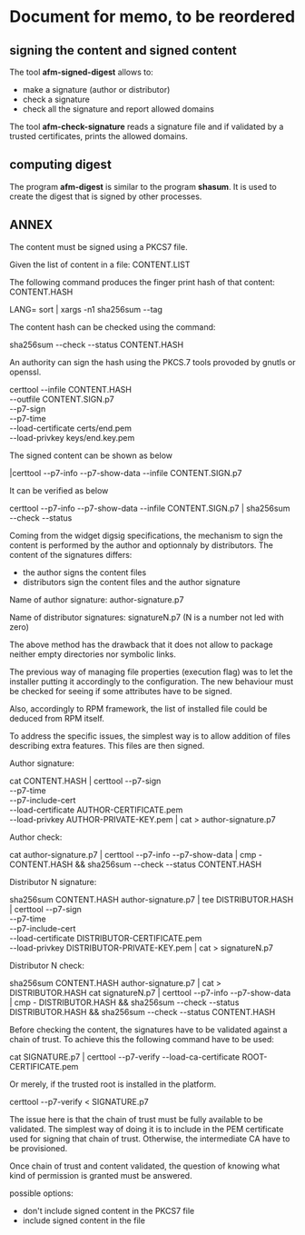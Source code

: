 # Document for memo, to be reordered

## signing the content and signed content

The tool **afm-signed-digest** allows to:

- make a signature (author or distributor)
- check a signature
- check all the signature and report allowed domains

The tool **afm-check-signature** reads a signature
file and if validated by a trusted certificates,
prints the allowed domains.

## computing digest

The program **afm-digest** is similar to the program
**shasum**. It is used to create the digest that is signed
by other processes.

## ANNEX

The content must be signed using a PKCS7 file.

Given the list of content in a file: CONTENT.LIST

The following command produces the finger print hash
of that content: CONTENT.HASH

  LANG= sort | xargs -n1 sha256sum --tag

The content hash can be checked using the command:

  sha256sum --check --status CONTENT.HASH

An authority can sign the hash using the PKCS.7
tools provoded by gnutls or openssl.

  certtool --infile CONTENT.HASH \
           --outfile CONTENT.SIGN.p7 \
           --p7-sign \
	   --p7-time \
	   --load-certificate certs/end.pem \
	   --load-privkey keys/end.key.pem

The signed content can be shown as below

 |certtool --p7-info --p7-show-data --infile CONTENT.SIGN.p7

It can be verified as below

  certtool --p7-info --p7-show-data --infile CONTENT.SIGN.p7 |
  sha256sum --check --status

Coming from the widget digsig specifications, the mechanism to sign
the content is performed by the author and optionnaly by distributors.
The content of the signatures differs:
 - the author signs the content files
 - distributors sign the content files and the author signature

Name of author signature: author-signature.p7

Name of distributor signatures: signatureN.p7 (N is a number not led with zero)

The above method has the drawback that it does not allow to package
neither empty directories nor symbolic links.

The previous way of managing file properties (execution flag) was to let
the installer putting it accordingly to the configuration.
The new behaviour must be checked for seeing if some attributes have to
be signed.

Also, accordingly to RPM framework, the list of installed file
could be deduced from RPM itself.

To address the specific issues, the simplest way is to allow addition
of files describing extra features. This files are then signed.

Author signature:

  cat CONTENT.HASH |
  certtool --p7-sign \
	   --p7-time \
	   --p7-include-cert \
	   --load-certificate AUTHOR-CERTIFICATE.pem \
	   --load-privkey AUTHOR-PRIVATE-KEY.pem |
  cat > author-signature.p7

Author check:

  cat author-signature.p7 |
  certtool --p7-info --p7-show-data |
  cmp - CONTENT.HASH &&
  sha256sum --check --status CONTENT.HASH

Distributor N signature:

  sha256sum CONTENT.HASH author-signature.p7 |
  tee DISTRIBUTOR.HASH |
  certtool --p7-sign \
	   --p7-time \
	   --p7-include-cert \
	   --load-certificate DISTRIBUTOR-CERTIFICATE.pem \
	   --load-privkey DISTRIBUTOR-PRIVATE-KEY.pem |
  cat > signatureN.p7

Distributor N check:

  sha256sum CONTENT.HASH author-signature.p7 |
  cat > DISTRIBUTOR.HASH
  cat signatureN.p7 |
  certtool --p7-info --p7-show-data |
  cmp - DISTRIBUTOR.HASH &&
  sha256sum --check --status DISTRIBUTOR.HASH &&
  sha256sum --check --status CONTENT.HASH


Before checking the content, the signatures have to be
validated against a chain of trust. To achieve this
the following command have to be used:

  cat SIGNATURE.p7 |
  certtool --p7-verify --load-ca-certificate ROOT-CERTIFICATE.pem

Or merely, if the trusted root is installed in the
platform.

  certtool --p7-verify < SIGNATURE.p7

The issue here is that the chain of trust must be fully
available to be validated. The simplest way of doing it
is to include in the PEM certificate used for signing
that chain of trust. Otherwise, the intermediate CA
have to be provisioned.

Once chain of trust and content validated, the question
of knowing what kind of permission is granted must be answered.

possible options:
 - don't include signed content in the PKCS7 file
 - include signed content in the file

